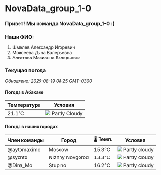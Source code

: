 # NovaData_group_1-0
### Привет! Мы команда NovaData_group_1-0 :)

### Наши ФИО:
1. Шмелев Александр Игоревич
2. Моисеева Дина Валерьевна
3. Алпатова Марианна Валерьевна

### Текущая погода
<!-- WEATHER:START -->
_Обновлено: 2025-08-19 08:25 GMT+0300_

#### Погода в Абакане

| Температура | Условия |
|-------------|----------|
| 21.1°C     | ![](https://cdn.weatherapi.com/weather/64x64/day/116.png) Partly Cloudy |

#### Погода в наших городах

| Член команды  | Город               | 🌡️ Темп.  | Условия          |
|---------------|---------------------|-----------|--------------------|
| @aytomaximo    | Moscow              |   15.3°C | ![](https://cdn.weatherapi.com/weather/64x64/day/116.png) Partly cloudy |
| @sychtx        | Nizhny Novgorod     |   13.3°C | ![](https://cdn.weatherapi.com/weather/64x64/day/116.png) Partly cloudy |
| @Dina_Mo       | Stupino             |   16.2°C | ![](https://cdn.weatherapi.com/weather/64x64/day/116.png) Partly cloudy |

<!-- WEATHER:END -->
